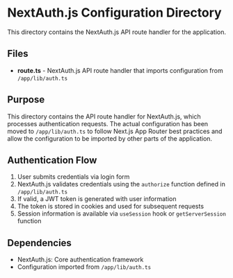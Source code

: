 # NextAuth.js Configuration Directory

This directory contains the NextAuth.js API route handler for the application.

## Files

- **route.ts** - NextAuth.js API route handler that imports configuration from `/app/lib/auth.ts`

## Purpose

This directory contains the API route handler for NextAuth.js, which processes authentication requests. The actual configuration has been moved to `/app/lib/auth.ts` to follow Next.js App Router best practices and allow the configuration to be imported by other parts of the application.

## Authentication Flow

1. User submits credentials via login form
2. NextAuth.js validates credentials using the `authorize` function defined in `/app/lib/auth.ts`
3. If valid, a JWT token is generated with user information
4. The token is stored in cookies and used for subsequent requests
5. Session information is available via `useSession` hook or `getServerSession` function

## Dependencies

- NextAuth.js: Core authentication framework
- Configuration imported from `/app/lib/auth.ts`
